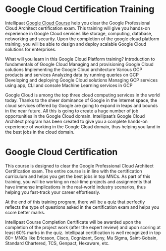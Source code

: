 # Google Cloud Certification Training

Intellipaat [Google Cloud Course](https://intellipaat.com/google-cloud-certification-architect-training/) help you clear the Google Professional Cloud Architect certification exam. This training will give you hands-on experience in Google Cloud services like storage, computing, database, networking and security. Upon the completion of the google cloud platform training, you will be able to design and deploy scalable Google Cloud solutions for enterprises.

What will you learn in this Google Cloud Platform training?
Introduction to fundamentals of Google Cloud
Managing and provisioning Google Cloud solutions
Implementing the Google Cloud architecture
Various GCP products and services
Analyzing data by running queries on GCP
Developing and deploying Google Cloud solutions
Managing GCP services using app, CLI and console
Machine Learning services in GCP

Google Cloud is among the top three cloud computing services in the world today. Thanks to the sheer dominance of Google in the Internet space, the cloud services offered by Google are going to expand in leaps and bounds in the near future. All this is going to create a huge number of job opportunities in the Google Cloud domain. Intellipaat’s Google Cloud Architect program has been created to give you a complete hands-on experience of working in the Google Cloud domain, thus helping you land in the best jobs in the cloud domain.

# Google Cloud Certification

This course is designed to clear the Google Professional Cloud Architect Certification exam. The entire course is in line with the certification curriculum and helps you get the best jobs in top MNCs. As part of this training, you will be working on real-time projects and assignments that have immense implications in the real-world industry scenarios, thus helping you fast-track your career effortlessly.

At the end of this training program, there will be a quiz that perfectly reflects the type of questions asked in the certification exam and helps you score better marks.

Intellipaat Course Completion Certificate will be awarded upon the completion of the project work (after the expert review) and upon scoring at least 60% marks in the quiz. Intellipaat certification is well recognized in top 80+ MNCs like Ericsson, Cisco, Cognizant, Sony, Mu Sigma, Saint-Gobain, Standard Chartered, TCS, Genpact, Hexaware, etc.
